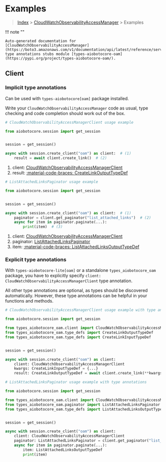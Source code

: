 # Examples

> [Index](../README.md) > [CloudWatchObservabilityAccessManager](./README.md) > Examples

!!! note ""

    Auto-generated documentation for [CloudWatchObservabilityAccessManager](https://boto3.amazonaws.com/v1/documentation/api/latest/reference/services/oam.html#cloudwatchobservabilityaccessmanager)
    type annotations stubs module [types-aiobotocore-oam](https://pypi.org/project/types-aiobotocore-oam/).

## Client

### Implicit type annotations

Can be used with `types-aiobotocore[oam]` package installed.

Write your `CloudWatchObservabilityAccessManager` code as usual,
type checking and code completion should work out of the box.



```python
# CloudWatchObservabilityAccessManagerClient usage example

from aiobotocore.session import get_session


session = get_session()

async with session.create_client("oam") as client:  # (1)
    result = await client.create_link()  # (2)
```

1. client: [CloudWatchObservabilityAccessManagerClient](./client.md)
2. result: [:material-code-braces: CreateLinkOutputTypeDef](./type_defs.md#createlinkoutputtypedef) 



```python
# ListAttachedLinksPaginator usage example

from aiobotocore.session import get_session


session = get_session()

async with session.create_client("oam") as client:  # (1)
    paginator = client.get_paginator("list_attached_links")  # (2)
    async for item in paginator.paginate(...):
        print(item)  # (3)
```

1. client: [CloudWatchObservabilityAccessManagerClient](./client.md)
2. paginator: [ListAttachedLinksPaginator](./paginators.md#listattachedlinkspaginator)
3. item: [:material-code-braces: ListAttachedLinksOutputTypeDef](./type_defs.md#listattachedlinksoutputtypedef) 




### Explicit type annotations

With `types-aiobotocore-lite[oam]`
or a standalone `types_aiobotocore_oam` package, you have to explicitly specify
`client: CloudWatchObservabilityAccessManagerClient` type annotation.

All other type annotations are optional, as types should be discovered automatically.
However, these type annotations can be helpful in your functions and methods.


```python
# CloudWatchObservabilityAccessManagerClient usage example with type annotations

from aiobotocore.session import get_session

from types_aiobotocore_oam.client import CloudWatchObservabilityAccessManagerClient
from types_aiobotocore_oam.type_defs import CreateLinkOutputTypeDef
from types_aiobotocore_oam.type_defs import CreateLinkInputTypeDef


session = get_session()

async with session.create_client("oam") as client:
    client: CloudWatchObservabilityAccessManagerClient
    kwargs: CreateLinkInputTypeDef = {...}
    result: CreateLinkOutputTypeDef = await client.create_link(**kwargs)
```



```python
# ListAttachedLinksPaginator usage example with type annotations

from aiobotocore.session import get_session

from types_aiobotocore_oam.client import CloudWatchObservabilityAccessManagerClient
from types_aiobotocore_oam.paginator import ListAttachedLinksPaginator
from types_aiobotocore_oam.type_defs import ListAttachedLinksOutputTypeDef


session = get_session()

async with session.create_client("oam") as client:
    client: CloudWatchObservabilityAccessManagerClient
    paginator: ListAttachedLinksPaginator = client.get_paginator("list_attached_links")
    async for item in paginator.paginate(...):
        item: ListAttachedLinksOutputTypeDef
        print(item)
```


